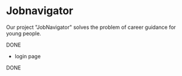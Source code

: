 # Jobnavigator

Our project "JobNavigator" solves the problem of career guidance for young people.

DONE

- login page

DONE
